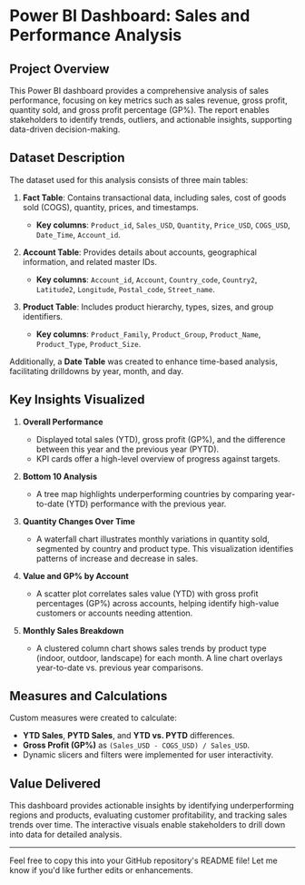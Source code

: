 # Power BI Dashboard: Sales and Performance Analysis

## Project Overview  
This Power BI dashboard provides a comprehensive analysis of sales performance, focusing on key metrics such as sales revenue, gross profit, quantity sold, and gross profit percentage (GP%). The report enables stakeholders to identify trends, outliers, and actionable insights, supporting data-driven decision-making.

## Dataset Description  
The dataset used for this analysis consists of three main tables:

1. **Fact Table**: Contains transactional data, including sales, cost of goods sold (COGS), quantity, prices, and timestamps.  
   - **Key columns**: `Product_id`, `Sales_USD`, `Quantity`, `Price_USD`, `COGS_USD`, `Date_Time`, `Account_id`.

2. **Account Table**: Provides details about accounts, geographical information, and related master IDs.  
   - **Key columns**: `Account_id`, `Account`, `Country_code`, `Country2`, `Latitude2`, `Longitude`, `Postal_code`, `Street_name`.

3. **Product Table**: Includes product hierarchy, types, sizes, and group identifiers.  
   - **Key columns**: `Product_Family`, `Product_Group`, `Product_Name`, `Product_Type`, `Product_Size`.

Additionally, a **Date Table** was created to enhance time-based analysis, facilitating drilldowns by year, month, and day.

## Key Insights Visualized  
1. **Overall Performance**  
   - Displayed total sales (YTD), gross profit (GP%), and the difference between this year and the previous year (PYTD).  
   - KPI cards offer a high-level overview of progress against targets.

2. **Bottom 10 Analysis**  
   - A tree map highlights underperforming countries by comparing year-to-date (YTD) performance with the previous year.

3. **Quantity Changes Over Time**  
   - A waterfall chart illustrates monthly variations in quantity sold, segmented by country and product type. This visualization identifies patterns of increase and decrease in sales.

4. **Value and GP% by Account**  
   - A scatter plot correlates sales value (YTD) with gross profit percentages (GP%) across accounts, helping identify high-value customers or accounts needing attention.

5. **Monthly Sales Breakdown**  
   - A clustered column chart shows sales trends by product type (indoor, outdoor, landscape) for each month. A line chart overlays year-to-date vs. previous year comparisons.

## Measures and Calculations  
Custom measures were created to calculate:  
- **YTD Sales**, **PYTD Sales**, and **YTD vs. PYTD** differences.  
- **Gross Profit (GP%)** as `(Sales_USD - COGS_USD) / Sales_USD`.  
- Dynamic slicers and filters were implemented for user interactivity.

## Value Delivered  
This dashboard provides actionable insights by identifying underperforming regions and products, evaluating customer profitability, and tracking sales trends over time. The interactive visuals enable stakeholders to drill down into data for detailed analysis.

---

Feel free to copy this into your GitHub repository's README file! Let me know if you'd like further edits or enhancements.
